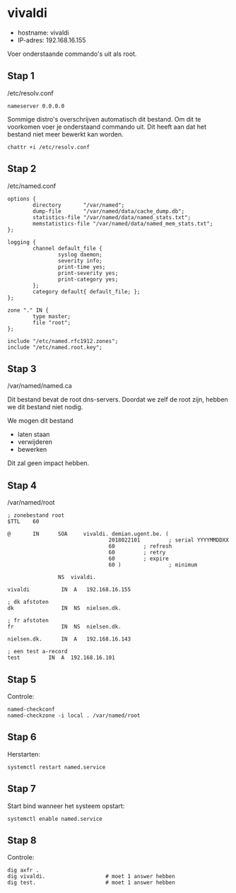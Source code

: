 # vivaldi

- hostname: vivaldi
- IP-adres: 192.168.16.155

Voer onderstaande commando's uit als root.

## Stap 1
/etc/resolv.conf
```
nameserver 0.0.0.0
```

Sommige distro's overschrijven automatisch dit bestand.
Om dit te voorkomen voer je onderstaand commando uit.
Dit heeft aan dat het bestand niet meer bewerkt kan worden.

```
chattr +i /etc/resolv.conf
```

## Stap 2
/etc/named.conf

```
options {
        directory       "/var/named";
        dump-file       "/var/named/data/cache_dump.db";
        statistics-file "/var/named/data/named_stats.txt";
        memstatistics-file "/var/named/data/named_mem_stats.txt";
};

logging {
        channel default_file {
                syslog daemon;
                severity info;
                print-time yes;
                print-severity yes;
                print-category yes;
        };
        category default{ default_file; };
};

zone "." IN {
        type master;
        file "root";
};

include "/etc/named.rfc1912.zones";
include "/etc/named.root.key";
```

## Stap 3
/var/named/named.ca

Dit bestand bevat de root dns-servers.
Doordat we zelf de root zijn, hebben we dit bestand niet nodig.

We mogen dit bestand
- laten staan
- verwijderen
- bewerken

Dit zal geen impact hebben.

## Stap 4
/var/named/root

```
; zonebestand root
$TTL	60

@       IN      SOA     vivaldi. demian.ugent.be. (
                                2018022101         ; serial YYYYMMDDXX
                                60	   	   ; refresh
                                60		   ; retry
                                60		   ; expire
                                60 )               ; minimum
                
                NS	vivaldi.

vivaldi          IN  A   192.168.16.155

; dk afstoten
dk               IN  NS  nielsen.dk.

; fr afstoten
fr               IN  NS  nielsen.dk.

nielsen.dk.      IN  A   192.168.16.143

; een test a-record
test		 IN  A	192.168.16.101
```

## Stap 5
Controle:

```
named-checkconf
named-checkzone -i local . /var/named/root
```

## Stap 6
Herstarten:

```
systemctl restart named.service
```

## Stap 7
Start bind wanneer het systeem opstart:

```
systemctl enable named.service
```

## Stap 8
Controle:

```
dig axfr .
dig vivaldi.                   # moet 1 answer hebben
dig test.                      # moet 1 answer hebben
```
